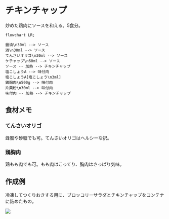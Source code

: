 # チキンチャップ

炒めた鶏肉にソースを和える。5食分。

```mermaid
flowchart LR;

醤油\n30ml --> ソース
酒\n30ml --> ソース
てんさいオリゴ\n30ml --> ソース
ケチャップ\n60ml --> ソース
ソース -- 加熱 --> チキンチャップ
塩こしょうA --> 味付肉
塩こしょうA[塩こしょう\n3ml]
鶏胸肉\n500g --> 味付肉
片栗粉\n30ml --> 味付肉
味付肉 -- 加熱 --> チキンチャップ
```

## 食材メモ

### てんさいオリゴ

蜂蜜や砂糖でも可。てんさいオリゴはヘルシーな択。

### 鶏胸肉

鶏もも肉でも可。もも肉はこってり、胸肉はさっぱり気味。

## 作成例

冷凍してつくりおきする用に、ブロッコリーサラダとチキンチャップをコンテナに詰めたもの。

![](https://i.imgur.com/EU2AowKh.jpg)
